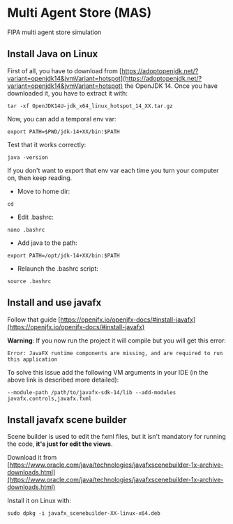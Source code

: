 # Multi Agent Store (MAS)
FIPA multi agent store simulation


## Install Java on Linux

First of all, you have to download from [https://adoptopenjdk.net/?variant=openjdk14&jvmVariant=hotspot](https://adoptopenjdk.net/?variant=openjdk14&jvmVariant=hotspot) the OpenJDK 14.
Once you have downloaded it, you have to extract it with:

`tar -xf OpenJDK14U-jdk_x64_linux_hotspot_14_XX.tar.gz`

Now, you can add a temporal env var:

`export PATH=$PWD/jdk-14+XX/bin:$PATH`

Test that it works correctly:

`java -version`

If you don't want to export that env var each time you turn your computer on, then keep reading.

* Move to home dir:

`cd`

* Edit .bashrc:

`nano .bashrc`

* Add java to the path:

`export PATH=/opt/jdk-14+XX/bin:$PATH`

* Relaunch the .bashrc script:

`source .bashrc`


## Install and use javafx

Follow that guide [https://openjfx.io/openjfx-docs/#install-javafx](https://openjfx.io/openjfx-docs/#install-javafx)

**Warning**: If you now run the project it will compile but you will get this error:

`Error: JavaFX runtime components are missing, and are required to run this application`

To solve this issue add the following VM arguments in your IDE (in the above link is described more detailed):

`--module-path /path/to/javafx-sdk-14/lib --add-modules javafx.controls,javafx.fxml`

## Install javafx scene builder

Scene builder is used to edit the fxml files, but it isn't mandatory for running the code, **it's just for edit the views**.

Download it from [https://www.oracle.com/java/technologies/javafxscenebuilder-1x-archive-downloads.html](https://www.oracle.com/java/technologies/javafxscenebuilder-1x-archive-downloads.html)

Install it on Linux with:

`sudo dpkg -i javafx_scenebuilder-XX-linux-x64.deb`
